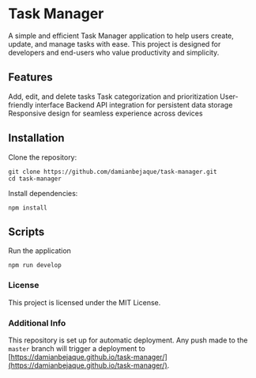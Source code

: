 # Task Manager
A simple and efficient Task Manager application to help users create, update, and manage tasks with ease. This project is designed for developers and end-users who value productivity and simplicity.

## Features
Add, edit, and delete tasks
Task categorization and prioritization
User-friendly interface
Backend API integration for persistent data storage
Responsive design for seamless experience across devices

## Installation
Clone the repository:
```
git clone https://github.com/damianbejaque/task-manager.git
cd task-manager
```
Install dependencies:
```
npm install
```
## Scripts
Run the application
```
npm run develop
```


### License
This project is licensed under the MIT License.

### Additional Info

This repository is set up for automatic deployment. Any push made to the `master` branch will trigger a deployment to [https://damianbejaque.github.io/task-manager/](https://damianbejaque.github.io/task-manager/).